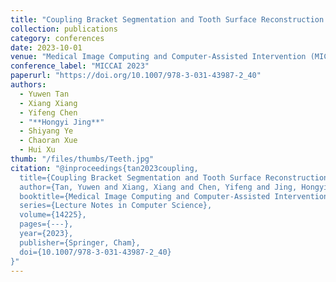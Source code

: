 ```yaml
---
title: "Coupling Bracket Segmentation and Tooth Surface Reconstruction on 3D Dental Models"
collection: publications
category: conferences
date: 2023-10-01
venue: "Medical Image Computing and Computer-Assisted Intervention (MICCAI), 2023"
conference_label: "MICCAI 2023"
paperurl: "https://doi.org/10.1007/978-3-031-43987-2_40"
authors:
  - Yuwen Tan
  - Xiang Xiang
  - Yifeng Chen
  - "**Hongyi Jing**"
  - Shiyang Ye
  - Chaoran Xue
  - Hui Xu
thumb: "/files/thumbs/Teeth.jpg"
citation: "@inproceedings{tan2023coupling,
  title={Coupling Bracket Segmentation and Tooth Surface Reconstruction on 3D Dental Models},
  author={Tan, Yuwen and Xiang, Xiang and Chen, Yifeng and Jing, Hongyi and Ye, Shiyang and Xue, Chaoran and Xu, Hui},
  booktitle={Medical Image Computing and Computer-Assisted Intervention -- MICCAI 2023},
  series={Lecture Notes in Computer Science},
  volume={14225},
  pages={---},
  year={2023},
  publisher={Springer, Cham},
  doi={10.1007/978-3-031-43987-2_40}
}"
---
```

